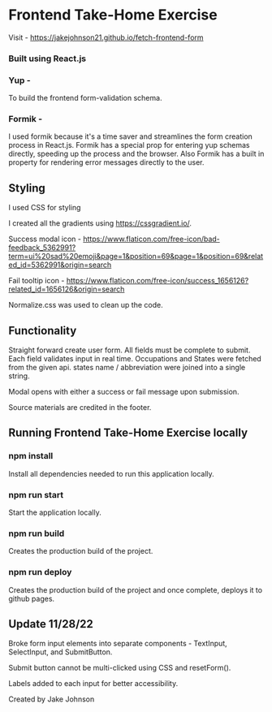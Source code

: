 # Frontend Take-Home Exercise

Visit - https://jakejohnson21.github.io/fetch-frontend-form

### Built using React.js

### Yup -

To build the frontend form-validation schema.

### Formik -

I used formik because it's a time saver and streamlines the form creation process in React.js. Formik has a special prop for entering yup schemas directly, speeding up the process and the browser. Also Formik has a built in property for rendering error messages directly to the user.

## Styling

I used CSS for styling

I created all the gradients using https://cssgradient.io/.

Success modal icon - https://www.flaticon.com/free-icon/bad-feedback_5362991?term=ui%20sad%20emoji&page=1&position=69&page=1&position=69&related_id=5362991&origin=search

Fail tooltip icon - https://www.flaticon.com/free-icon/success_1656126?related_id=1656126&origin=search

Normalize.css was used to clean up the code.

## Functionality

Straight forward create user form. All fields must be complete to submit. Each field validates input in real time.
Occupations and States were fetched from the given api. states name / abbreviation were joined into a single string.

Modal opens with either a success or fail message upon submission.

Source materials are credited in the footer.

## Running Frontend Take-Home Exercise locally

### npm install

Install all dependencies needed to run this application locally.

### npm run start

Start the application locally.

### npm run build

Creates the production build of the project.

### npm run deploy

Creates the production build of the project and once complete, deploys it to github pages.

## Update 11/28/22

Broke form input elements into separate components - TextInput, SelectInput, and SubmitButton.

Submit button cannot be multi-clicked using CSS and resetForm().

Labels added to each input for better accessibility.

Created by Jake Johnson
